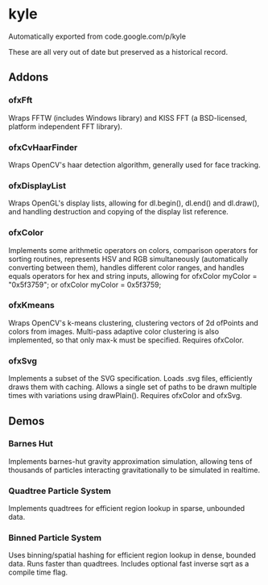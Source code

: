 # kyle
Automatically exported from code.google.com/p/kyle

These are all very out of date but preserved as a historical record.

## Addons

### ofxFft
Wraps FFTW (includes Windows library) and KISS FFT (a BSD-licensed, platform independent FFT library).

### ofxCvHaarFinder
Wraps OpenCV's haar detection algorithm, generally used for face tracking.

### ofxDisplayList
Wraps OpenGL's display lists, allowing for dl.begin(), dl.end() and dl.draw(), and handling destruction and copying of the display list reference.

### ofxColor
Implements some arithmetic operators on colors, comparison operators for sorting routines, represents HSV and RGB simultaneously (automatically converting between them), handles different color ranges, and handles equals operators for hex and string inputs, allowing for ofxColor myColor = "0x5f3759"; or ofxColor myColor = 0x5f3759;

### ofxKmeans
Wraps OpenCV's k-means clustering, clustering vectors of 2d ofPoints and colors from images. Multi-pass adaptive color clustering is also implemented, so that only max-k must be specified. Requires ofxColor.

### ofxSvg
Implements a subset of the SVG specification. Loads .svg files, efficiently draws them with caching. Allows a single set of paths to be drawn multiple times with variations using drawPlain(). Requires ofxColor and ofxSvg.

## Demos
### Barnes Hut
Implements barnes-hut gravity approximation simulation, allowing tens of thousands of particles interacting gravitationally to be simulated in realtime.

### Quadtree Particle System
Implements quadtrees for efficient region lookup in sparse, unbounded data.

### Binned Particle System
Uses binning/spatial hashing for efficient region lookup in dense, bounded data. Runs faster than quadtrees. Includes optional fast inverse sqrt as a compile time flag.

